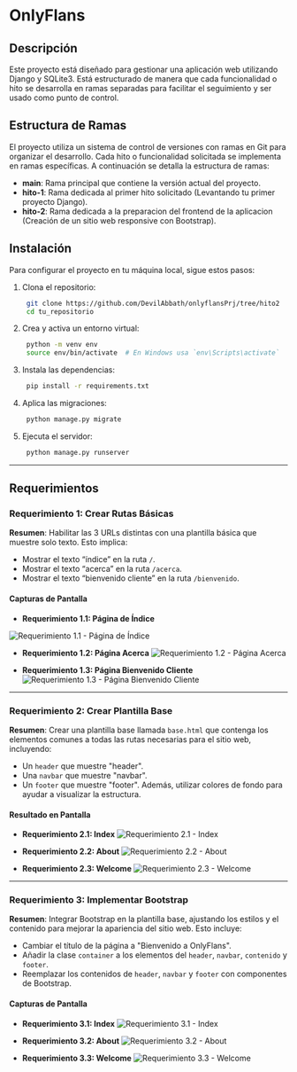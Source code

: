 # OnlyFlans

## Descripción

Este proyecto está diseñado para gestionar una aplicación web utilizando Django y SQLite3. Está estructurado de manera que cada funcionalidad o hito se desarrolla en ramas separadas para facilitar el seguimiento y ser usado como punto de control.

## Estructura de Ramas

El proyecto utiliza un sistema de control de versiones con ramas en Git para organizar el desarrollo. Cada hito o funcionalidad solicitada se implementa en ramas específicas. A continuación se detalla la estructura de ramas:

- **main**: Rama principal que contiene la versión actual del proyecto.
- **hito-1**: Rama dedicada al primer hito solicitado (Levantando tu primer proyecto Django).
- **hito-2**: Rama dedicada a la preparacion del frontend de la aplicacion (Creación de un sitio web responsive con Bootstrap).


## Instalación

Para configurar el proyecto en tu máquina local, sigue estos pasos:

1. Clona el repositorio:

   ```bash
    git clone https://github.com/DevilAbbath/onlyflansPrj/tree/hito2
    cd tu_repositorio

2. Crea y activa un entorno virtual:

   ```bash
    python -m venv env
    source env/bin/activate  # En Windows usa `env\Scripts\activate`

3. Instala las dependencias:

   ```bash
    pip install -r requirements.txt

4. Aplica las migraciones:

   ```bash
    python manage.py migrate


5. Ejecuta el servidor:

   ```bash
    python manage.py runserver

---

## Requerimientos

### Requerimiento 1: Crear Rutas Básicas

**Resumen**: Habilitar las 3 URLs distintas con una plantilla básica que muestre solo texto. Esto implica:
- Mostrar el texto “índice” en la ruta `/`.
- Mostrar el texto “acerca” en la ruta `/acerca`.
- Mostrar el texto “bienvenido cliente” en la ruta `/bienvenido`.

#### Capturas de Pantalla
- **Requerimiento 1.1: Página de Índice**
  
![Requerimiento 1.1 - Página de Índice](prints/Hito2/req2.1.png)

- **Requerimiento 1.2: Página Acerca**
![Requerimiento 1.2 - Página Acerca](prints/Hito2/req2.2.png)

- **Requerimiento 1.3: Página Bienvenido Cliente**
![Requerimiento 1.3 - Página Bienvenido Cliente](prints/Hito2/req2.3.png)

---

### Requerimiento 2: Crear Plantilla Base

**Resumen**: Crear una plantilla base llamada `base.html` que contenga los elementos comunes a todas las rutas necesarias para el sitio web, incluyendo:
- Un `header` que muestre "header".
- Una `navbar` que muestre "navbar".
- Un `footer` que muestre "footer".
Además, utilizar colores de fondo para ayudar a visualizar la estructura.

#### Resultado en Pantalla
- **Requerimiento 2.1: Index**
![Requerimiento 2.1 - Index](prints/Hito2/req3.1.png)

- **Requerimiento 2.2: About**
![Requerimiento 2.2 - About](prints/Hito2/req3.2.png)

- **Requerimiento 2.3: Welcome**
![Requerimiento 2.3 - Welcome](prints/Hito2/req3.3.png)

---

### Requerimiento 3: Implementar Bootstrap

**Resumen**: Integrar Bootstrap en la plantilla base, ajustando los estilos y el contenido para mejorar la apariencia del sitio web. Esto incluye:
- Cambiar el título de la página a "Bienvenido a OnlyFlans".
- Añadir la clase `container` a los elementos del `header`, `navbar`, `contenido` y `footer`.
- Reemplazar los contenidos de `header`, `navbar` y `footer` con componentes de Bootstrap.

#### Capturas de Pantalla
- **Requerimiento 3.1: Index**
![Requerimiento 3.1 - Index](prints/Hito2/req4.1.png)

- **Requerimiento 3.2: About**
![Requerimiento 3.2 - About](prints/Hito2/req4.2.png)

- **Requerimiento 3.3: Welcome**
![Requerimiento 3.3 - Welcome](prints/Hito2/req4.3.png)


